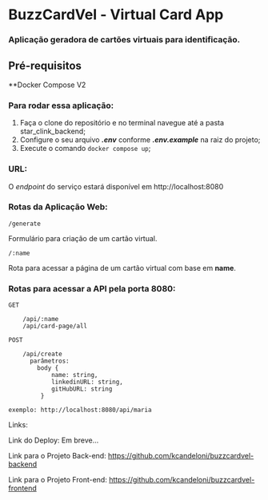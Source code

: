 # BuzzCardVel - Virtual Card App

### Aplicação geradora de cartões virtuais para identificação.

## Pré-requisitos

**Docker Compose V2

### Para rodar essa aplicação:

1. Faça o clone do repositório e no terminal navegue até a pasta star_clink_backend;
2. Configure o seu arquivo ***.env*** conforme ***.env.example*** na raiz do projeto;
3. Execute o comando `docker compose up`;


### URL:
 O *endpoint* do serviço estará disponível em http://localhost:8080


### Rotas da Aplicação Web: 

`/generate`

Formulário para criação de um cartão virtual.

`/:name`

Rota para acessar a página de um cartão virtual com base em **name**.

### Rotas para acessar a API pela porta 8080:

```
GET

    /api/:name
    /api/card-page/all

POST

    /api/create
      parâmetros: 
        body {
            name: string,
            linkedinURL: string,
            gitHubURL: string
         }
      
exemplo: http://localhost:8080/api/maria
```

Links:

Link do Deploy: Em breve...

Link para o Projeto Back-end: https://github.com/kcandeloni/buzzcardvel-backend

Link para o Projeto Front-end: https://github.com/kcandeloni/buzzcardvel-frontend
